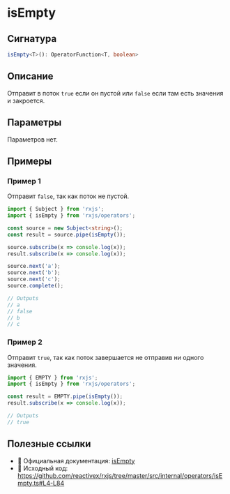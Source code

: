 # isEmpty

## Сигнатура

```typescript
isEmpty<T>(): OperatorFunction<T, boolean>
```

## Описание

Отправит в поток `true` если он пустой или `false` если там есть значения и закроется.

## Параметры

Параметров нет.

## Примеры

### Пример 1

Отправит `false`, так как поток не пустой.

```typescript
import { Subject } from 'rxjs';
import { isEmpty } from 'rxjs/operators';

const source = new Subject<string>();
const result = source.pipe(isEmpty());

source.subscribe(x => console.log(x));
result.subscribe(x => console.log(x));

source.next('a');
source.next('b');
source.next('c');
source.complete();

// Outputs
// a
// false
// b
// c
```

### Пример 2

Отправит `true`, так как поток завершается не отправив ни одного значения.

```typescript
import { EMPTY } from 'rxjs';
import { isEmpty } from 'rxjs/operators';

const result = EMPTY.pipe(isEmpty());
result.subscribe(x => console.log(x));

// Outputs
// true
```

## Полезные ссылки

- 📰 Официальная документация: [isEmpty](https://rxjs.dev/api/operators/isEmpty)
- 📁 Исходный код: https://github.com/reactivex/rxjs/tree/master/src/internal/operators/isEmpty.ts#L4-L84
